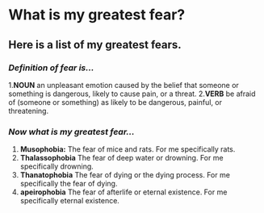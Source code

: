 # What is my greatest fear?
## Here is a list of my greatest fears.
### *Definition of fear is...*
1.**NOUN** an unpleasant emotion caused by the belief that someone or something is dangerous, likely to cause pain, or a threat.
2.**VERB** be afraid of (someone or something) as likely to be dangerous, painful, or threatening.
### *Now what is my greatest fear...*
1. **Musophobia:** The fear of mice and rats. For me specifically rats.
2. **Thalassophobia** The fear of deep water or drowning. For me specifically drowning.
3. **Thanatophobia** The fear of dying or the dying process. For me specifically the fear of dying.
4. **apeirophobia** The fear of afterlife or eternal existence. For me specifically eternal existence.
###
